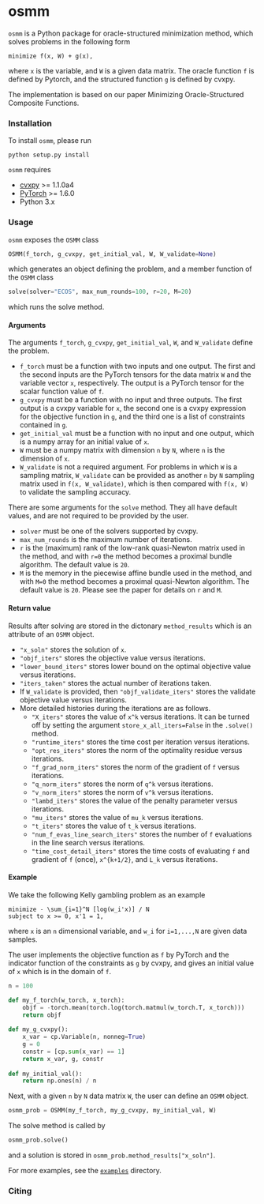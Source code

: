 # osmm
`osmm` is a Python package for oracle-structured minimization method, which solves problems in the following form
```
minimize f(x, W) + g(x),
```
where `x` is the variable, and `W` is a given data matrix. The oracle function `f` is defined by Pytorch, and the structured function `g` is defined by cvxpy.

The implementation is based on our paper Minimizing Oracle-Structured Composite Functions.

### Installation
To install `osmm`, please run 
```
python setup.py install
```

`osmm` requires
* [cvxpy](https://github.com/cvxgrp/cvxpy) >= 1.1.0a4
* [PyTorch](https://pytorch.org/) >= 1.6.0
* Python 3.x


### Usage
`osmm` exposes the `OSMM` class 
```python
OSMM(f_torch, g_cvxpy, get_initial_val, W, W_validate=None)
```
which generates an object defining the problem, 
and a member function of the `OSMM` class
```python
solve(solver="ECOS", max_num_rounds=100, r=20, M=20)
```
which runs the solve method.

#### Arguments
The arguments `f_torch`, `g_cvxpy`, `get_initial_val`, `W`, and `W_validate` define the problem.
* `f_torch` must be a function with two inputs and one output. The first and the second inputs are the PyTorch tensors for the data matrix `W` and the variable vector `x`, respectively. The output is a PyTorch tensor for the scalar function value of `f`.
* `g_cvxpy` must be a function with no input and three outputs. The first output is a cvxpy variable for `x`, the second one is a cvxpy expression for the objective function in `g`, and the third one is a list of constraints contained in `g`.
* `get_initial_val` must be a function with no input and one output, which is a numpy array for an initial value of `x`.
* `W` must be a numpy matrix with dimension `n` by `N`, where `n` is the dimension of `x`.
* `W_validate` is not a required argument. For problems in which `W` is a sampling matrix, `W_validate` can be provided as another `n` by `N` sampling matrix used in `f(x, W_validate)`, which is then compared with `f(x, W)` to validate the sampling accuracy.

There are some arguments for the `solve` method. They all have default values, and are not required to be provided by the user.
* `solver` must be one of the solvers supported by cvxpy.
* `max_num_rounds` is the maximum number of iterations.
* `r` is the (maximum) rank of the low-rank quasi-Newton matrix used in the method, and with `r=0` the method becomes a proximal bundle algorithm. The default value is `20`.
*  `M` is the memory in the piecewise affine bundle used in the method, and with `M=0` the method becomes a proximal quasi-Newton algorithm. The default value is `20`. Please see the paper for details on `r` and `M`.

#### Return value
Results after solving are stored in the dictonary `method_results` which is an attribute of an `OSMM` object.
* `"x_soln"` stores the solution of `x`.
* `"objf_iters"` stores the objective value versus iterations.
* `"lower_bound_iters"` stores lower bound on the optimal objective value versus iterations.
* `"iters_taken"` stores the actual number of iterations taken.
* If `W_validate` is provided, then `"objf_validate_iters"` stores the validate objective value versus iterations.
* More detailed histories during the iterations are as follows.
  * `"X_iters"` stores the value of `x^k` versus iterations. It can be turned off by setting the argument `store_x_all_iters=False` in the `.solve()` method.
  * `"runtime_iters"` stores the time cost per iteration versus iterations.
  * `"opt_res_iters"` stores the norm of the optimality residue versus iterations.
  * `"f_grad_norm_iters"` stores the norm of the gradient of `f` versus iterations.
  * `"q_norm_iters"` stores the norm of `q^k` versus iterations.
  * `"v_norm_iters"` stores the norm of `v^k` versus iterations.
  * `"lambd_iters"` stores the value of the penalty parameter versus iterations.
  * `"mu_iters"` stores the value of `mu_k` versus iterations.
  * `"t_iters"` stores the value of `t_k` versus iterations.
  * `"num_f_evas_line_search_iters"` stores the number of `f` evaluations in the line search versus iterations.
  * `"time_cost_detail_iters"` stores the time costs of evaluating `f` and gradient of `f` (once), `x^{k+1/2}`, and `L_k` versus iterations.

#### Example
We take the following Kelly gambling problem as an example
```
minimize - \sum_{i=1}^N [log(w_i'x)] / N
subject to x >= 0, x'1 = 1,
```
where `x` is an `n` dimensional variable, and `w_i` for `i=1,...,N` are given data samples.

The user implements the objective function as `f` by PyTorch and the indicator function of the constraints as `g` by cvxpy,
and gives an initial value of `x` which is in the domain of `f`.
```python
n = 100

def my_f_torch(w_torch, x_torch):
    objf = -torch.mean(torch.log(torch.matmul(w_torch.T, x_torch)))
    return objf
    
def my_g_cvxpy():
    x_var = cp.Variable(n, nonneg=True)
    g = 0
    constr = [cp.sum(x_var) == 1]
    return x_var, g, constr
    
def my_initial_val():
    return np.ones(n) / n
```
Next, with a given `n` by `N` data matrix `W`, the user can define an `OSMM` object.
```python
osmm_prob = OSMM(my_f_torch, my_g_cvxpy, my_initial_val, W)
```
The solve method is called by
```python
osmm_prob.solve()
```
and a solution is stored in `osmm_prob.method_results["x_soln"]`.

For more examples, see the [`examples`](examples/) directory.


### Citing
